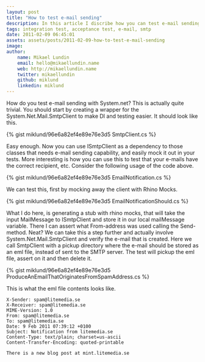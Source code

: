 ```yaml
---
layout: post
title: "How to test e-mail sending"
description: In this article I discribe how you can test e-mail sending through code with some integration testing.
tags: integration test, acceptance test, e-mail, smtp
date: 2011-02-09 06:45:01
assets: assets/posts/2011-02-09-how-to-test-e-mail-sending
image: 
author:
    name: Mikael Lundin
    email: hello@mikaellundin.name
    web: http://mikaellundin.name
    twitter: mikaellundin
    github: miklund
    linkedin: miklund
---
```


How do you test e-mail sending with System.net? This is actually quite trivial. You should start by creating a wrapper for the System.Net.Mail.SmtpClient to make DI and testing easier. It should look like this.

{% gist miklund/96e6a82ef4e89e76e3d5 SmtpClient.cs %}

Easy enough. Now you can use ISmtpClient as a dependency to those classes that needs e-mail sending capability, and easily mock it out in your tests.  More interesting is how you can use this to test that your e-mails have the correct recipient, etc. Consider the following usage of the code above.

{% gist miklund/96e6a82ef4e89e76e3d5 EmailNotification.cs %}

We can test this, first by mocking away the client with Rhino Mocks.

{% gist miklund/96e6a82ef4e89e76e3d5 EmailNotificationShould.cs %}

What I do here, is generating a stub with rhino mocks, that will take the input MailMessage to ISmtpClient and store it in our local mailMessage variable. There I can assert what From-address was used calling the Send-method. Neat?  We can take this a step further and actually involve System.Net.Mail.SmtpClient and verify the e-mail that is created. Here we call SmtpClient with a pickup directory where the e-mail should be stored as an eml file, instead of sent to the SMTP server.  The test will pickup the eml file, assert on it and then delete it.

{% gist miklund/96e6a82ef4e89e76e3d5 ProduceAnEmailThatOriginatesFromSpamAddress.cs %}

This is what the eml file contents looks like.

```
X-Sender: spam@litemedia.se
X-Receiver: spam@litemedia.se
MIME-Version: 1.0
From: spam@litemedia.se
To: spam@litemedia.se
Date: 9 Feb 2011 07:39:12 +0100
Subject: Notification from litemedia.se
Content-Type: text/plain; charset=us-ascii
Content-Transfer-Encoding: quoted-printable

There is a new blog post at mint.litemedia.se
```
